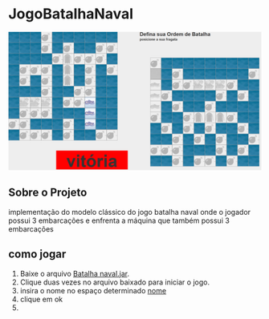 # JogoBatalhaNaval
 ![batalhanaval](./img/vitoria.PNG?raw=true "batalhanaval")

## Sobre o Projeto
implementação do modelo clássico do jogo batalha naval onde o jogador possui 3 embarcações e enfrenta a máquina que também possui 3 embarcações


## como jogar
1. Baixe o arquivo [Batalha naval.jar](https://github.com/JoseSantosJ/jogoBatalhaNaval/raw/main/Batalha%20naval.jar).
2. Clique duas vezes no arquivo baixado para iniciar o jogo.
3. insira o nome no espaço determinado
[nome](./img/nome.PNG?raw=true "nome")
4. clique em ok
5.
